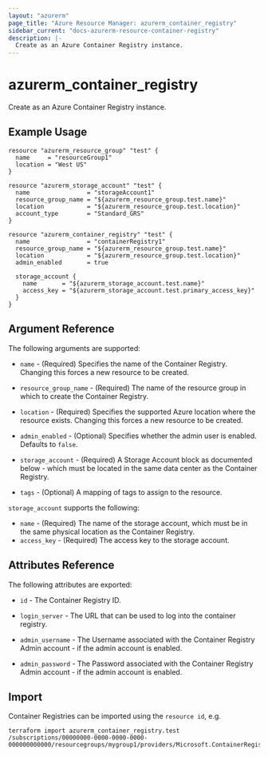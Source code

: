 ```yaml
---
layout: "azurerm"
page_title: "Azure Resource Manager: azurerm_container_registry"
sidebar_current: "docs-azurerm-resource-container-registry"
description: |-
  Create as an Azure Container Registry instance.
---
```


# azurerm\_container\_registry

Create as an Azure Container Registry instance.

## Example Usage

```
resource "azurerm_resource_group" "test" {
  name     = "resourceGroup1"
  location = "West US"
}

resource "azurerm_storage_account" "test" {
  name                = "storageAccount1"
  resource_group_name = "${azurerm_resource_group.test.name}"
  location            = "${azurerm_resource_group.test.location}"
  account_type        = "Standard_GRS"
}

resource "azurerm_container_registry" "test" {
  name                = "containerRegistry1"
  resource_group_name = "${azurerm_resource_group.test.name}"
  location            = "${azurerm_resource_group.test.location}"
  admin_enabled       = true

  storage_account {
    name       = "${azurerm_storage_account.test.name}"
    access_key = "${azurerm_storage_account.test.primary_access_key}"
  }
}
```

## Argument Reference

The following arguments are supported:

* `name` - (Required) Specifies the name of the Container Registry. Changing this forces a
    new resource to be created.

* `resource_group_name` - (Required) The name of the resource group in which to
    create the Container Registry.

* `location` - (Required) Specifies the supported Azure location where the resource exists. Changing this forces a new resource to be created.

* `admin_enabled` - (Optional) Specifies whether the admin user is enabled. Defaults to `false`.

* `storage_account` - (Required) A Storage Account block as documented below - which must be located in the same data center as the Container Registry.

* `tags` - (Optional) A mapping of tags to assign to the resource.

`storage_account` supports the following:

* `name` - (Required) The name of the storage account, which must be in the same physical location as the Container Registry.
* `access_key` - (Required) The access key to the storage account.

## Attributes Reference

The following attributes are exported:

* `id` - The Container Registry ID.

* `login_server` - The URL that can be used to log into the container registry.

* `admin_username` - The Username associated with the Container Registry Admin account - if the admin account is enabled.

* `admin_password` - The Password associated with the Container Registry Admin account - if the admin account is enabled.

## Import

Container Registries can be imported using the `resource id`, e.g.

```
terraform import azurerm_container_registry.test /subscriptions/00000000-0000-0000-0000-000000000000/resourcegroups/mygroup1/providers/Microsoft.ContainerRegistry/registries/myregistry1
```
